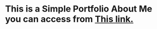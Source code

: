 # This is a Simple Portfolio About Me you can access from [This link.](https://0xmohomiester.github.io/portfolio/index.html)
